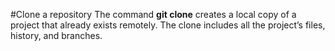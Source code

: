 #Clone a repository
The command **git clone** creates a local copy of a project that already exists remotely.
The clone includes all the project’s files, history, and branches.